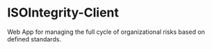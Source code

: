 # ISOIntegrity-Client
Web App for managing the full cycle of organizational risks based on defined standards. 
